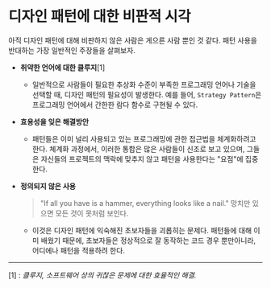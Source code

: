 # 디자인 패턴에 대한 비판적 시각

아직 디자인 패턴에 대해 비판하지 않은 사람은 게으른 사람 뿐인 것 같다. 패턴 사용을 반대하는 가장 일반적인 주장들을 살펴보자.

 * **취약한 언어에 대한 클루지**[1]
   - 일반적으로 사람들이 필요한 추상화 수준이 부족한 프로그래밍 언어나 기술을 선택할 때, 디자인 패턴의 필요성이 발생한다.
   예를 들어, `Strategy Pattern`은 프로그래밍 언어에서 간한한 람다 함수로 구현될 수 있다.


 * **효용성을 잊은 해결방안**
   - 패턴들은 이미 널리 사용되고 있는 프로그래밍에 관한 접근법을 체계화하려고 한다. 쳬계화 과정에서, 이러한 통합은 많은 사람들이 신조로 보고 있으며, 그들은 자신들의 프로젝트의 맥락에 맞추지 않고 패턴을 사용한다는 "요점"에 집중한다.

 * **정의되지 않은 사용**
    > "If all you have is a hammer, everything looks like a nail."
    >  망치만 있으면 모든 것이 못처럼 보인다.

   - 이것은 디자인 패턴에 익숙해진 초보자들을 괴롭히는 문제다. 패턴들에 대해 이미 배웠기 때문에, 초보자들은 정상적으로 잘 동작하는 코드 경우 뿐만아니라, 어디에나 패턴을 적용하려 한다.

---

 [1] : *클루지, 소프트웨어 상의 귀찮은 문제에 대한 효율적인 해결.*
